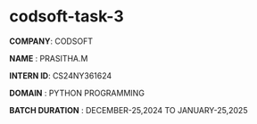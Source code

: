 # codsoft-task-3

**COMPANY**: CODSOFT

**NAME** : PRASITHA.M

**INTERN ID**: CS24NY361624

**DOMAIN** : PYTHON PROGRAMMING

**BATCH DURATION** : DECEMBER-25,2024 TO JANUARY-25,2025
